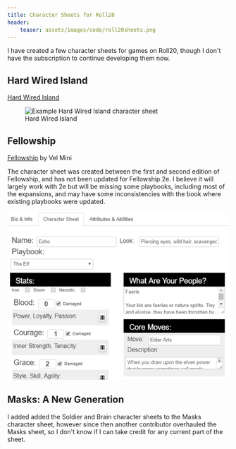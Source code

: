 ```yaml
---
title: Character Sheets for Roll20
header:
    teaser: assets/images/code/roll20sheets.png
---
```


I have created a few character sheets for games on Roll20, though I don't have the subscription to continue developing them now.

## Hard Wired Island

[Hard Wired Island](https://ettin.itch.io/hard-wired-island)

<figure>
  <img src="{{site.url}}/assets/images/code/roll20sheets_HWI.png" alt="Example Hard Wired Island character sheet"/>
  <figcaption>Hard Wired Island</figcaption>
</figure>

## Fellowship

[Fellowship](https://liberigothica.itch.io/fellowship-a-tabletop-adventure-game) by Vel Mini

The character sheet was created between the first and second edition of Fellowship, and has not been updated for Fellowship 2e. I believe it will largely work with 2e but will be missing some playbooks, including most of the expansions, and may have some inconsistencies with the book where existing playbooks were updated.

![Example Fellowship character sheet](/assets/images/code/roll20sheets_fellowship.png)

## Masks: A New Generation

I added added the Soldier and Brain character sheets to the Masks character sheet, however since then another contributor overhauled the Masks sheet, so I don't know if I can take credit for any current part of the sheet.